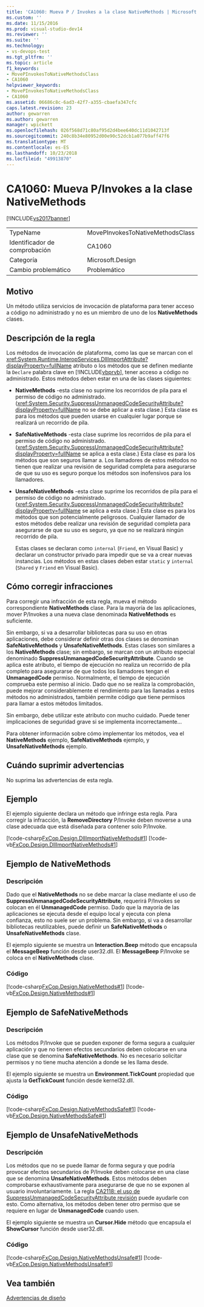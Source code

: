 ```yaml
---
title: 'CA1060: Mueva P / Invokes a la clase NativeMethods | Microsoft Docs'
ms.custom: ''
ms.date: 11/15/2016
ms.prod: visual-studio-dev14
ms.reviewer: ''
ms.suite: ''
ms.technology:
- vs-devops-test
ms.tgt_pltfrm: ''
ms.topic: article
f1_keywords:
- MovePInvokesToNativeMethodsClass
- CA1060
helpviewer_keywords:
- MovePInvokesToNativeMethodsClass
- CA1060
ms.assetid: 06686c8c-6ad3-42f7-a355-cbaefa347cfc
caps.latest.revision: 23
author: gewarren
ms.author: gewarren
manager: wpickett
ms.openlocfilehash: 026f568d71c80af95d2d4bee640dc11d1042713f
ms.sourcegitcommit: 240c8b34e80952d00e90c52dcb1a077b9aff47f6
ms.translationtype: MT
ms.contentlocale: es-ES
ms.lasthandoff: 10/23/2018
ms.locfileid: "49913870"
---
```

# <a name="ca1060-move-pinvokes-to-nativemethods-class"></a>CA1060: Mueva P/Invokes a la clase NativeMethods
[!INCLUDE[vs2017banner](../includes/vs2017banner.md)]

|||
|-|-|
|TypeName|MovePInvokesToNativeMethodsClass|
|Identificador de comprobación|CA1060|
|Categoría|Microsoft.Design|
|Cambio problemático|Problemático|

## <a name="cause"></a>Motivo
 Un método utiliza servicios de invocación de plataforma para tener acceso a código no administrado y no es un miembro de uno de los **NativeMethods** clases.

## <a name="rule-description"></a>Descripción de la regla
 Los métodos de invocación de plataforma, como las que se marcan con el <xref:System.Runtime.InteropServices.DllImportAttribute?displayProperty=fullName> atributo o los métodos que se definen mediante la `Declare` palabra clave en [!INCLUDE[vbprvb](../includes/vbprvb-md.md)], tener acceso a código no administrado. Estos métodos deben estar en una de las clases siguientes:

- **NativeMethods** -esta clase no suprime los recorridos de pila para el permiso de código no administrado. (<xref:System.Security.SuppressUnmanagedCodeSecurityAttribute?displayProperty=fullName> no se debe aplicar a esta clase.) Esta clase es para los métodos que pueden usarse en cualquier lugar porque se realizará un recorrido de pila.

- **SafeNativeMethods** -esta clase suprime los recorridos de pila para el permiso de código no administrado. (<xref:System.Security.SuppressUnmanagedCodeSecurityAttribute?displayProperty=fullName> se aplica a esta clase.) Esta clase es para los métodos que son seguros llamar a. Los llamadores de estos métodos no tienen que realizar una revisión de seguridad completa para asegurarse de que su uso es seguro porque los métodos son inofensivos para los llamadores.

- **UnsafeNativeMethods** -esta clase suprime los recorridos de pila para el permiso de código no administrado. (<xref:System.Security.SuppressUnmanagedCodeSecurityAttribute?displayProperty=fullName> se aplica a esta clase.) Esta clase es para los métodos que son potencialmente peligrosos. Cualquier llamador de estos métodos debe realizar una revisión de seguridad completa para asegurarse de que su uso es seguro, ya que no se realizará ningún recorrido de pila.

  Estas clases se declaran como `internal` (`Friend`, en Visual Basic) y declarar un constructor privado para impedir que se va a crear nuevas instancias. Los métodos en estas clases deben estar `static` y `internal` (`Shared` y `Friend` en Visual Basic).

## <a name="how-to-fix-violations"></a>Cómo corregir infracciones
 Para corregir una infracción de esta regla, mueva el método correspondiente **NativeMethods** clase. Para la mayoría de las aplicaciones, mover P/Invokes a una nueva clase denominada **NativeMethods** es suficiente.

 Sin embargo, si va a desarrollar bibliotecas para su uso en otras aplicaciones, debe considerar definir otras dos clases se denominan **SafeNativeMethods** y **UnsafeNativeMethods**. Estas clases son similares a los **NativeMethods** clase; sin embargo, se marcan con un atributo especial denominado **SuppressUnmanagedCodeSecurityAttribute**. Cuando se aplica este atributo, el tiempo de ejecución no realiza un recorrido de pila completo para asegurarse de que todos los llamadores tengan el **UnmanagedCode** permiso. Normalmente, el tiempo de ejecución comprueba este permiso al inicio. Dado que no se realiza la comprobación, puede mejorar considerablemente el rendimiento para las llamadas a estos métodos no administrados, también permite código que tiene permisos para llamar a estos métodos limitados.

 Sin embargo, debe utilizar este atributo con mucho cuidado. Puede tener implicaciones de seguridad grave si se implementa incorrectamente...

 Para obtener información sobre cómo implementar los métodos, vea el **NativeMethods** ejemplo, **SafeNativeMethods** ejemplo, y **UnsafeNativeMethods** ejemplo.

## <a name="when-to-suppress-warnings"></a>Cuándo suprimir advertencias
 No suprima las advertencias de esta regla.

## <a name="example"></a>Ejemplo
 El ejemplo siguiente declara un método que infringe esta regla. Para corregir la infracción, la **RemoveDirectory** P/Invoke deben moverse a una clase adecuada que está diseñada para contener solo P/Invoke.

 [!code-csharp[FxCop.Design.DllImportNativeMethods#1](../snippets/csharp/VS_Snippets_CodeAnalysis/FxCop.Design.DllImportNativeMethods/cs/FxCop.Design.DllImportNativeMethods.cs#1)]
 [!code-vb[FxCop.Design.DllImportNativeMethods#1](../snippets/visualbasic/VS_Snippets_CodeAnalysis/FxCop.Design.DllImportNativeMethods/vb/FxCop.Design.DllImportNativeMethods.vb#1)]

## <a name="nativemethods-example"></a>Ejemplo de NativeMethods

### <a name="description"></a>Descripción
 Dado que el **NativeMethods** no se debe marcar la clase mediante el uso de **SuppressUnmanagedCodeSecurityAttribute**, requerirá P/Invokes se colocan en él **UnmanagedCode** permiso. Dado que la mayoría de las aplicaciones se ejecuta desde el equipo local y ejecuta con plena confianza, esto no suele ser un problema. Sin embargo, si va a desarrollar bibliotecas reutilizables, puede definir un **SafeNativeMethods** o **UnsafeNativeMethods** clase.

 El ejemplo siguiente se muestra un **Interaction.Beep** método que encapsula el **MessageBeep** función desde user32.dll. El **MessageBeep** P/Invoke se coloca en el **NativeMethods** clase.

### <a name="code"></a>Código
 [!code-csharp[FxCop.Design.NativeMethods#1](../snippets/csharp/VS_Snippets_CodeAnalysis/FxCop.Design.NativeMethods/cs/FxCop.Design.NativeMethods.cs#1)]
 [!code-vb[FxCop.Design.NativeMethods#1](../snippets/visualbasic/VS_Snippets_CodeAnalysis/FxCop.Design.NativeMethods/vb/FxCop.Design.NativeMethods.vb#1)]

## <a name="safenativemethods-example"></a>Ejemplo de SafeNativeMethods

### <a name="description"></a>Descripción
 Los métodos P/Invoke que se pueden exponer de forma segura a cualquier aplicación y que no tienen efectos secundarios deben colocarse en una clase que se denomina **SafeNativeMethods**. No es necesario solicitar permisos y no tiene mucha atención a donde se les llama desde.

 El ejemplo siguiente se muestra un **Environment.TickCount** propiedad que ajusta la **GetTickCount** función desde kernel32.dll.

### <a name="code"></a>Código
 [!code-csharp[FxCop.Design.NativeMethodsSafe#1](../snippets/csharp/VS_Snippets_CodeAnalysis/FxCop.Design.NativeMethodsSafe/cs/FxCop.Design.NativeMethodsSafe.cs#1)]
 [!code-vb[FxCop.Design.NativeMethodsSafe#1](../snippets/visualbasic/VS_Snippets_CodeAnalysis/FxCop.Design.NativeMethodsSafe/vb/FxCop.Design.NativeMethodsSafe.vb#1)]

## <a name="unsafenativemethods-example"></a>Ejemplo de UnsafeNativeMethods

### <a name="description"></a>Descripción
 Los métodos que no se puede llamar de forma segura y que podría provocar efectos secundarios de P/Invoke deben colocarse en una clase que se denomina **UnsafeNativeMethods**. Estos métodos deben comprobarse exhaustivamente para asegurarse de que no se exponen al usuario involuntariamente. La regla [CA2118: el uso de SuppressUnmanagedCodeSecurityAttribute revisión](../code-quality/ca2118-review-suppressunmanagedcodesecurityattribute-usage.md) puede ayudarle con esto. Como alternativa, los métodos deben tener otro permiso que se requiere en lugar de **UnmanagedCode** cuando usen.

 El ejemplo siguiente se muestra un **Cursor.Hide** método que encapsula el **ShowCursor** función desde user32.dll.

### <a name="code"></a>Código
 [!code-csharp[FxCop.Design.NativeMethodsUnsafe#1](../snippets/csharp/VS_Snippets_CodeAnalysis/FxCop.Design.NativeMethodsUnsafe/cs/FxCop.Design.NativeMethodsUnsafe.cs#1)]
 [!code-vb[FxCop.Design.NativeMethodsUnsafe#1](../snippets/visualbasic/VS_Snippets_CodeAnalysis/FxCop.Design.NativeMethodsUnsafe/vb/FxCop.Design.NativeMethodsUnsafe.vb#1)]

## <a name="see-also"></a>Vea también
 [Advertencias de diseño](../code-quality/design-warnings.md)



